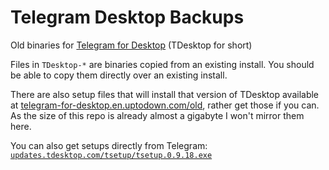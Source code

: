 # Telegram Desktop Backups
Old binaries for [Telegram for Desktop](https://github.com/telegramdesktop/tdesktop) (TDesktop for short)

Files in `TDesktop-*` are binaries copied from an existing install.
You should be able to copy them directly over an existing install.

There are also setup files that will install that version of TDesktop available at
[telegram-for-desktop.en.uptodown.com/old](http://telegram-for-desktop.en.uptodown.com/old),
rather get those if you can. As the size of this repo is already
almost a gigabyte I won't mirror them here.

You can also get setups directly from Telegram:
[`updates.tdesktop.com/tsetup/tsetup.0.9.18.exe`](https://updates.tdesktop.com/tsetup/tsetup.0.9.18.exe)